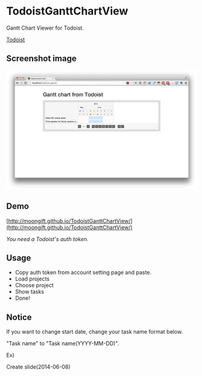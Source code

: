 # TodoistGanttChartView

Gantt Chart Viewer for Todoist.

[Todoist](https://todoist.com/)

## Screenshot image

![](images/screenshot.png)

## Demo

[http://moongift.github.io/TodoistGanttChartView/](http://moongift.github.io/TodoistGanttChartView/)

*You need a Todoist's auth token.*

## Usage

- Copy auth token from account setting page and paste.
- Load projects
- Choose project
- Show tasks
- Done!

## Notice

If you want to change start date, change your task name format below.

"Task name" to "Task name(YYYY-MM-DD)".

Ex)

Create slide(2014-06-08)
